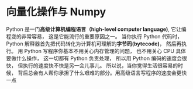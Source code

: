 # 向量化操作与 Numpy


Python 是一门**高级计算机编程语言（high-level computer language)**, 它让编程变的非常容易， 这是它能流行的重要原因之一。 当你执行 Python 代码时， Python 解释器首先把代码转化为计算机可理解的**字节码(bytecode)**， 然后再执行。 用 Python 写程序你基本不用关心内存管理的问题， 也不用关心 CPU 具体要做什么操作， 这一切都有 Python 负责处理， 所以用 Python 编码的速度会很快， 但执行的速度快不快是另一会儿事儿。 所以说，当你觉得生活很容易的时候， 背后总会有人帮你承担了什么艰难的部分。用高级语言写程序的速度会更快一点
